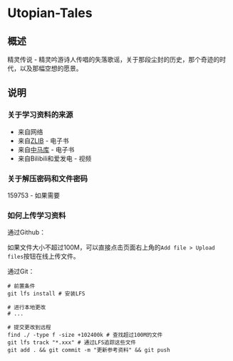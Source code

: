 # Utopian-Tales

## 概述

精灵传说 - 精灵吟游诗人传唱的失落歌谣，关于那段尘封的历史，那个奇迹的时代，以及那幅空想的愿景。

## 说明

### 关于学习资料的来源

* 来自网络
* 来自[ZLIB](https://zh.zlibrary.org/) - 电子书
* 来自[中马库](https://www.marxists.org/chinese/) - 电子书
* 来自Bilibili和爱发电 - 视频

### 关于解压密码和文件密码

159753 - 如果需要

### 如何上传学习资料

通过Github：

如果文件大小不超过100M，可以直接点击页面右上角的`Add file > Upload files`按钮在线上传文件。

通过Git：

```shell
# 前置条件
git lfs install # 安装LFS

# 进行本地更改
# ...

# 提交更改到远程
find ./ -type f -size +102400k # 查找超过100M的文件
git lfs track "*.xxx" # 通过LFS追踪这些文件
git add . && git commit -m "更新参考资料" && git push
```
